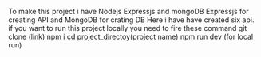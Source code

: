 To make this project i have Nodejs Expressjs and mongoDB
Expressjs for creating API and MongoDB for crating DB
Here i have have created six api.
if you want to run this project locally you need to fire these command
git clone (link)
npm i
cd project_directoy(project name)
npm run dev (for local run)
